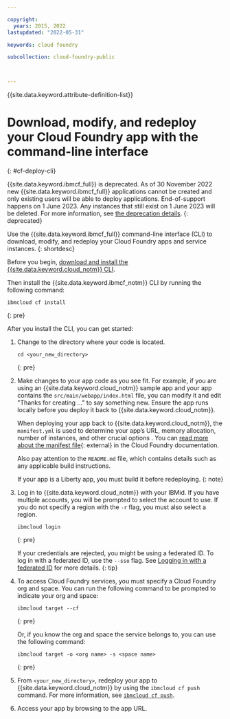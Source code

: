 ```yaml
---

copyright:
  years: 2015, 2022
lastupdated: "2022-05-31"

keywords: cloud foundry

subcollection: cloud-foundry-public



---
```



{{site.data.keyword.attribute-definition-list}}

# Download, modify, and redeploy your Cloud Foundry app with the command-line interface
{: #cf-deploy-cli}

{{site.data.keyword.ibmcf_full}} is deprecated. As of 30 November 2022 new {{site.data.keyword.ibmcf_full}} applications cannot be created and only existing users will be able to deploy applications. End-of-support happens on 1 June 2023. Any instances that still exist on 1 June 2023 will be deleted. For more information, see [the deprecation details](/docs/cloud-foundry-public?topic=cloud-foundry-public-deprecation).
{: deprecated}

Use the {{site.data.keyword.ibmcf_full}} command-line interface (CLI) to download, modify, and redeploy your Cloud Foundry apps and service instances.
{: shortdesc}

Before you begin, [download and install the {{site.data.keyword.cloud_notm}} CLI](/docs/cli?topic=cli-getting-started).

Then install the {{site.data.keyword.ibmcf_notm}} CLI by running the following command:

```text
ibmcloud cf install
```
{: pre}


After you install the CLI, you can get started:

1. Change to the directory where your code is located.

    ```text
    cd <your_new_directory>
    ```
    {: pre}

2. Make changes to your app code as you see fit. For example, if you are using an {{site.data.keyword.cloud_notm}} sample app and your app contains the `src/main/webapp/index.html` file, you can modify it and edit "Thanks for creating ..." to say something new. Ensure the app runs locally before you deploy it back to {{site.data.keyword.cloud_notm}}.

    When deploying your app back to {{site.data.keyword.cloud_notm}}, the `manifest.yml` is used to determine your app’s URL, memory allocation, number of instances, and other crucial options . You can [read more about the manifest file](https://docs.cloudfoundry.org/devguide/deploy-apps/manifest.html){: external} in the Cloud Foundry documentation.

    Also pay attention to the `README.md` file, which contains details such as any applicable build instructions.

    If your app is a Liberty app, you must build it before redeploying.
    {: note}

3. Log in to {{site.data.keyword.cloud_notm}} with your IBMid. If you have multiple accounts, you will be prompted to select the account to use. If you do not specify a region with the `-r` flag, you must also select a region.

    ```text
    ibmcloud login
    ```
    {: pre}

    If your credentials are rejected, you might be using a federated ID. To log in with a federated ID, use the `--sso` flag. See [Logging in with a federated ID](/docs/account?topic=account-federated_id) for more details.
    {: tip}

4. To access Cloud Foundry services, you must specify a Cloud Foundry org and space. You can run the following command to be prompted to indicate your org and space:

    ```text
    ibmcloud target --cf
    ```
    {: pre}

    Or, if you know the org and space the service belongs to, you can use the following command:

    ```text
    ibmcloud target -o <org name> -s <space name>
    ```
    {: pre}

5. From `<your_new_directory>`, redeploy your app to {{site.data.keyword.cloud_notm}} by using the `ibmcloud cf push` command. For more information, see [`ibmcloud cf push`](/docs/cli?topic=cli-ibmcloud_commands_apps#ibmcloud_app_push).

6. Access your app by browsing to the app URL.


